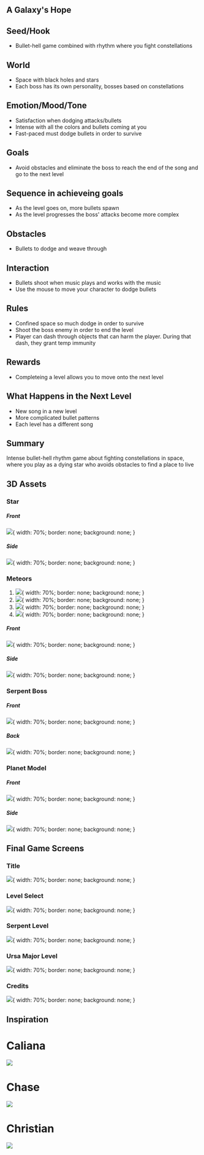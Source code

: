 ## A Galaxy's Hope

## Seed/Hook
* Bullet-hell game combined with rhythm where you fight constellations

## World
* Space with black holes and stars
* Each boss has its own personality, bosses based on constellations

## Emotion/Mood/Tone
* Satisfaction when dodging attacks/bullets
* Intense with all the colors and bullets coming at you
* Fast-paced must dodge bullets in order to survive

## Goals
* Avoid obstacles and eliminate the boss to reach the end of the song and go to the next level

## Sequence in achieveing goals
* As the level goes on, more bullets spawn
* As the level progresses the boss' attacks become more complex

## Obstacles
* Bullets to dodge and weave through

## Interaction
* Bullets shoot when music plays and works with the music
* Use the mouse to move your character to dodge bullets

## Rules
* Confined space so much dodge in order to survive
* Shoot the boss enemy in order to end the level
* Player can dash through objects that can harm the player. During that dash, they grant temp immunity

## Rewards
* Completeing a level allows you to move onto the next level

## What Happens in the Next Level
* New song in a new level
* More complicated bullet patterns
* Each level has a different song

## Summary
Intense bullet-hell rhythm game about fighting constellations in space, where you play as a dying star who avoids obstacles to find a place to live

## 3D Assets 

### Star

##### Front
![](images/StarFront.png){
  width: 70%;
  border: none;
  background: none;
}

##### Side
![](images/StarSide.png){
  width: 70%;
  border: none;
  background: none;
}

### Meteors 

1. ![](images/Meteor1.png){
  width: 70%;
  border: none;
  background: none;
}
2. ![](images/Meteor2.png){
  width: 70%;
  border: none;
  background: none;
}
3. ![](images/Meteor3.png){
  width: 70%;
  border: none;
  background: none;
}
4. ![](images/Meteor4.png){
  width: 70%;
  border: none;
  background: none;
}

##### Front 
![](images/UrasMajorFront.png){
  width: 70%;
  border: none;
  background: none;
}

##### Side 
![](images/UrsaMajorSide.png){
  width: 70%;
  border: none;
  background: none;
}

### Serpent Boss 

##### Front 
![](images/SerpentFront.png){
  width: 70%;
  border: none;
  background: none;
}
##### Back 
![](images/SerpentBack.png){
  width: 70%;
  border: none;
  background: none;
}

### Planet Model

##### Front
![](images/Planet.png){
  width: 70%;
  border: none;
  background: none;
}
##### Side
![](images/PlanetSide.png){
  width: 70%;
  border: none;
  background: none;
}

## Final Game Screens

### Title 
![](images/TitleScreen.png){
  width: 70%;
  border: none;
  background: none;
}


### Level Select 
![](images/LvlSlct.png){
  width: 70%;
  border: none;
  background: none;
}


### Serpent Level
![](images/SerpentLvl.png){
  width: 70%;
  border: none;
  background: none;
}


### Ursa Major Level 
![](images/UsaMajorLvl.png){
  width: 70%;
  border: none;
  background: none;
}


### Credits 
![](images/CreditsScene.png){
  width: 70%;
  border: none;
  background: none;
}





## Inspiration

# Caliana
![](images/CalianaSageBoard.jpg)
# Chase
![](images/Chase.PNG)
# Christian
![](images/Christian.PNG)

